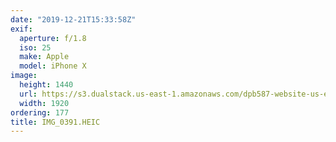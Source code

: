 ```yaml
---
date: "2019-12-21T15:33:58Z"
exif:
  aperture: f/1.8
  iso: 25
  make: Apple
  model: iPhone X
image:
  height: 1440
  url: https://s3.dualstack.us-east-1.amazonaws.com/dpb587-website-us-east-1/asset/gallery/2019-south-america/4bd37437-891d-a238-73f4-1d22d6065cef~1920.jpg
  width: 1920
ordering: 177
title: IMG_0391.HEIC
---
```

